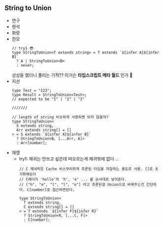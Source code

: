 ## String to Union

- 연구
- 현석
- 화랑
- 찬모
  ```tsx
  // try1 😎
  type StringToUnion<T extends string> = T extends `${infer A}${infer B}`
    ? A | StringToUnion<B>
    : never;
  ```
  상상을 했더니 풀리는 기적??
  이거슨 **타입스크립트 메타 월드** 인가 🤯
- 지선
  ```tsx
  type Test = "123";
  type Result = StringToUnion<Test>;
  // expected to be "1" | "2" | "3"

  ///////

  // length of string 비슷하게 사용하면 되지 않을까?
  type StringToUnion<
    S extends string,
    Arr extends string[] = []
  > = S extends `${infer A}${infer B}`
    ? StringToUnion<B, [...Arr, A]>
    : Arr[number];
  ```
- 재영
  - try1: 재귀는 안쓰고 싶은데 떠오르는게 재귀밖에 없다 ...
    ```tsx
    // C 제네릭은 Cache 비스무리하게 추론된 타입을 저장하는 용도로 사용. []로 초기화해둔다
    // C에다가 'hello'의 'h', 'e' ... 를 순서대로 넣어준다.
    // ["h", "e", "l", "l", "o"] 라고 추론된걸 Union으로 바꿔주는건 간단하다. C[number]로 접근하면된다.

    type StringToUnion<
      T extends string,
      C extends string[] = []
    > = T extends `${infer F}${infer R}`
      ? StringToUnion<R, [...C, F]>
      : C[number];
    ```
